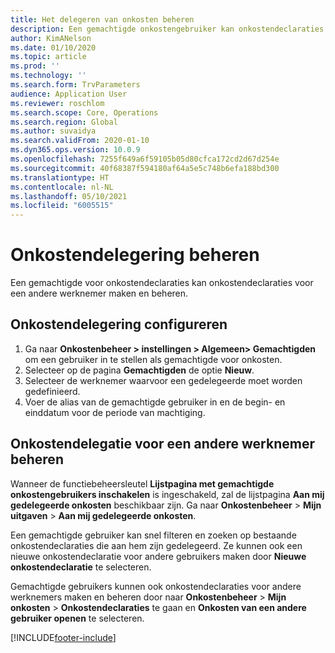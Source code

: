 ```yaml
---
title: Het delegeren van onkosten beheren
description: Een gemachtigde onkostengebruiker kan onkostendeclaraties voor een andere werknemer in de organisatie maken en beheren.
author: KimANelson
ms.date: 01/10/2020
ms.topic: article
ms.prod: ''
ms.technology: ''
ms.search.form: TrvParameters
audience: Application User
ms.reviewer: roschlom
ms.search.scope: Core, Operations
ms.search.region: Global
ms.author: suvaidya
ms.search.validFrom: 2020-01-10
ms.dyn365.ops.version: 10.0.9
ms.openlocfilehash: 7255f649a6f59105b05d80cfca172cd2d67d254e
ms.sourcegitcommit: 40f68387f594180af64a5e5c748b6efa188bd300
ms.translationtype: HT
ms.contentlocale: nl-NL
ms.lasthandoff: 05/10/2021
ms.locfileid: "6005515"
---
```

# <a name="manage-expense-delegation"></a>Onkostendelegering beheren

Een gemachtigde voor onkostendeclaraties kan onkostendeclaraties voor een andere werknemer maken en beheren.

## <a name="configure-expense-delegation"></a>Onkostendelegering configureren

1. Ga naar **Onkostenbeheer > instellingen > Algemeen> Gemachtigden** om een gebruiker in te stellen als gemachtigde voor onkosten.
2. Selecteer op de pagina **Gemachtigden** de optie **Nieuw**.
3. Selecteer de werknemer waarvoor een gedelegeerde moet worden gedefinieerd. 
4. Voer de alias van de gemachtigde gebruiker in en de begin- en einddatum voor de periode van machtiging.

## <a name="manage-expense-delegation-for-another-employee"></a>Onkostendelegatie voor een andere werknemer beheren

Wanneer de functiebeheersleutel **Lijstpagina met gemachtigde onkostengebruikers inschakelen** is ingeschakeld, zal de lijstpagina **Aan mij gedelegeerde onkosten** beschikbaar zijn. Ga naar **Onkostenbeheer** > **Mijn uitgaven** > **Aan mij gedelegeerde onkosten**.

Een gemachtigde gebruiker kan snel filteren en zoeken op bestaande onkostendeclaraties die aan hem zijn gedelegeerd. Ze kunnen ook een nieuwe onkostendeclaratie voor andere gebruikers maken door **Nieuwe onkostendeclaratie** te selecteren.

Gemachtigde gebruikers kunnen ook onkostendeclaraties voor andere werknemers maken en beheren door naar **Onkostenbeheer** > **Mijn onkosten** > **Onkostendeclaraties** te gaan en **Onkosten van een andere gebruiker openen** te selecteren.


[!INCLUDE[footer-include](../includes/footer-banner.md)]